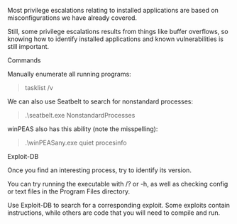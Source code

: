 Most privilege escalations relating to installed
applications are based on misconfigurations we have
already covered.

Still, some privilege escalations results from things like
buffer overflows, so knowing how to identify installed
applications and known vulnerabilities is still important.

Commands

Manually enumerate all running programs:
> tasklist /v


We can also use Seatbelt to search for nonstandard
processes:
> .\seatbelt.exe NonstandardProcesses


winPEAS also has this ability (note the misspelling):
> .\winPEASany.exe quiet procesinfo



Exploit-DB


Once you find an interesting process, try to identify its
version. 

You can try running the executable with /? or -h, as well as checking config or text files in the Program Files directory.


Use Exploit-DB to search for a corresponding exploit.
Some exploits contain instructions, while others are code that you will need to compile and run.


